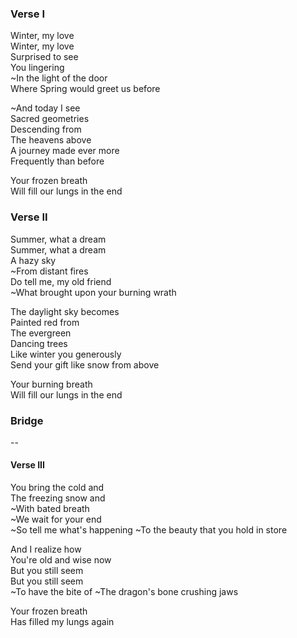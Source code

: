 ### Verse I
Winter, my love  
Winter, my love  
Surprised to see  
You lingering  
~In the light of the door  
Where Spring would greet us before

~And today I see  
Sacred geometries  
Descending from  
The heavens above  
A journey made ever more  
Frequently than before

Your frozen breath  
Will fill our lungs in the end

### Verse II
Summer, what a dream  
Summer, what a dream  
A hazy sky  
~From distant fires  
Do tell me, my old friend  
~What brought upon your burning wrath

The daylight sky becomes  
Painted red from  
The evergreen  
Dancing trees  
Like winter you generously  
Send your gift like snow from above

Your burning breath  
Will fill our lungs in the end

### Bridge

--

#### Verse III
You bring the cold and  
The freezing snow and  
~With bated breath  
~We wait for your end  
~So tell me what's happening
~To the beauty that you hold in store

And I realize how  
You're old and wise now  
But you still seem  
But you still seem  
~To have the bite of
~The dragon's bone crushing jaws

Your frozen breath  
Has filled my lungs again

